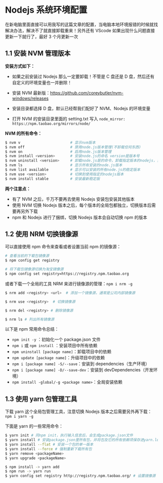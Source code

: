 # Nodejs 系统环境配置

在新电脑里面直接可以用我写的这篇文章的配置，当电脑本地环境报错的时候就找解决办法，解决不了就直接卸载重来！另外还有 VScode 如果出现什么问题直接更新一下就行了，最好 3 个月更新一次



## 1.1 安装 NVM 管理版本

**安装方式如下：**

- 如果之前安装过 Nodejs 那么一定要卸载！不管是 C 盘还是 D 盘，然后还有自定义的环境变量也一并删除！

- 安装 NVM 最新版：https://github.com/coreybutler/nvm-windows/releases

- 安装目录都选择 D 盘，默认已经帮我们配好了 NVM、Nodejs 的环境变量

- 打开 NVM 的安装目录里面的 setting.txt 写入 `node_mirror: https://npm.taobao.org/mirrors/node/`



**NVM 的所有命令：**

```bash
$ nvm v                       # 显示nvm版本
$ nvm off                     # 禁用node.js版本管理(不卸载任何东西)
$ nvm on                      # 启用node.js版本管理
$ nvm install <version>       # 安装node.js的命名 version是版本号
$ nvm uninstall <version>     # 卸载node.js是的命令，卸载指定版本的nodejs，当安装失败时卸载使用
$ nvm ls                      # 显示所有安装的node.js版本
$ nvm list available          # 显示可以安装的所有node.js的稳定版本
$ nvm use <version>           # 切换到使用指定的nodejs版本
$ nvm install stable          # 安装最新稳定版
```



**两个注意点：**

- 有了 NVM 之后，千万不要再去使用 Nodejs 安装包安装其他版本
- 使用 NVM 切换 Nodejs 版本之后，每个版本的全局包都独立，切换版本后需要再另外下载
- npm 和 Nodejs 进行了捆绑，切换 Nodejs 版本会自动切换 npm 的版本



## 1.2 使用 NRM 切换镜像源

可以直接使用 npm 命令来查看或者设置当前 npm 的镜像源：

```bash
# 查看当前的下载包镜像源
$ npm config get registry

# 将下载包镜像源切换为淘宝镜像源
$ npm config set registry=https://registry.npm.taobao.org
```



或者下载一个全局的工具 NRM 来进行镜像源的管理：`npm i nrm -g`

```bash
$ nrm add <registry> <url>  # 添加一个镜像源，通常是公司内部镜像源

$ nrm use <registry>  # 切换镜像源

$ nrm del <registry> # 删除镜像源

$ nrm ls # 列出所有镜像源
```



以下是 npm 常用命令总结：

- `npm init -y` ：初始化一个 package.json 文件
- `npm i` 或 `npm install` ：安装项目中所有依赖
- `npm uninstall [package name]`：卸载项目中的依赖
- `npm update [package name]`：升级项目中的依赖
- `npm i [package name] -S/--save`：安装到 dependencies（生产环境）
- `npm i [package name] -D/--save-dev`：安装到 devDependencies（开发环境） 
- `npm install -global/-g <package name>`：全局安装依赖



## 1.3 使用 yarn 包管理工具

下载 yarn 这个全局包管理工具，注意切换 Nodejs 版本之后需要另外再下载：`npm i yarn -g`

下面是 yarn 的一些常用命令：

```bash
$ yarn init # 同npm init，执行输入信息后，会生成package.json文件
$ yarn install # 安装package.json里所有包，并将包及它的所有依赖项保存进yarn.lock
$ yarn install --flat # 安装一个包的单一版本
$ yarn install --force # 强制重新下载所有包
$ yarn remove <packageName>
$ yarn upgrade <packageName>
```

```bash
$ npm install -> yarn add
$ npm run -> yarn run
$ yarn config set registry http://registry.npm.taobao.org/ # 设置镜像源
```



